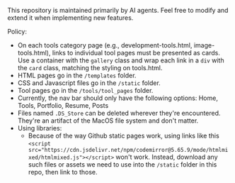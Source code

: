 This repository is maintained primarily by AI agents. Feel free to modify and extend it when implementing new features.

Policy:
- On each tools category page (e.g., development-tools.html, image-tools.html), links to individual tool pages must be presented as cards. Use a container with the `gallery` class and wrap each link in a `div` with the `card` class, matching the styling on tools.html.
- HTML pages go in the `/templates` folder.
- CSS and Javascript files go in the `/static` folder.
- Tool pages go in the `/tools/tool_pages` folder.
- Currently, the nav bar should only have the following options: Home, Tools, Portfolio, Resume, Posts
- Files named `.DS_Store` can be deleted wherever they're encountered. They're an artifact of the MacOS file system and don't matter.
- Using libraries:
  - Because of the way Github static pages work, using links like this `<script src="https://cdn.jsdelivr.net/npm/codemirror@5.65.9/mode/htmlmixed/htmlmixed.js"></script>` won't work. Instead, download any such files or assets we need to use into the `/static` folder in this repo, then link to those.

